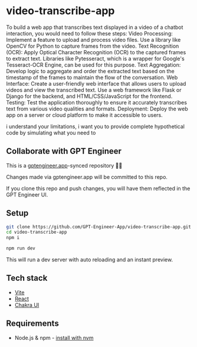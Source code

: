# video-transcribe-app

To build a web app that transcribes text displayed in a video of a chatbot interaction, you would need to follow these steps:
Video Processing: Implement a feature to upload and process video files. Use a library like OpenCV for Python to capture frames from the video.
Text Recognition (OCR): Apply Optical Character Recognition (OCR) to the captured frames to extract text. Libraries like Pytesseract, which is a wrapper for Google's Tesseract-OCR Engine, can be used for this purpose.
Text Aggregation: Develop logic to aggregate and order the extracted text based on the timestamp of the frames to maintain the flow of the conversation.
Web Interface: Create a user-friendly web interface that allows users to upload videos and view the transcribed text. Use a web framework like Flask or Django for the backend, and HTML/CSS/JavaScript for the frontend.
Testing: Test the application thoroughly to ensure it accurately transcribes text from various video qualities and formats.
Deployment: Deploy the web app on a server or cloud platform to make it accessible to users.

i understand your limitations, i want you to provide complete hypothetical code by simulating what you need to

## Collaborate with GPT Engineer

This is a [gptengineer.app](https://gptengineer.app)-synced repository 🌟🤖

Changes made via gptengineer.app will be committed to this repo.

If you clone this repo and push changes, you will have them reflected in the GPT Engineer UI.

## Setup

```sh
git clone https://github.com/GPT-Engineer-App/video-transcribe-app.git
cd video-transcribe-app
npm i
```

```sh
npm run dev
```

This will run a dev server with auto reloading and an instant preview.

## Tech stack

- [Vite](https://vitejs.dev/)
- [React](https://react.dev/)
- [Chakra UI](https://chakra-ui.com/)

## Requirements

- Node.js & npm - [install with nvm](https://github.com/nvm-sh/nvm#installing-and-updating)
